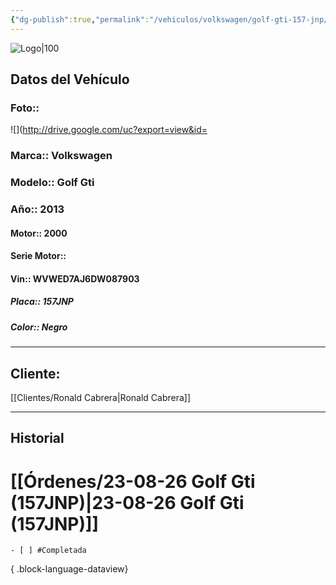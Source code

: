 ```yaml
---
{"dg-publish":true,"permalink":"/vehiculos/volkswagen/golf-gti-157-jnp/","created":"","updated":""}
---
```


![Logo|100](http://drive.google.com/uc?export=view&id=137fl3TIZ0-PU8b-Pt0bsjclwHub_u78G)

## Datos del Vehículo 
### Foto:: 
![](http://drive.google.com/uc?export=view&id=

### Marca:: Volkswagen 
### Modelo:: Golf Gti
### Año:: 2013
#### Motor:: 2000
#### Serie Motor:: 
#### Vin:: WVWED7AJ6DW087903
##### Placa:: 157JNP
##### Color:: Negro
---

## Cliente:

[[Clientes/Ronald Cabrera\|Ronald Cabrera]]

---

## Historial

# [[Órdenes/23-08-26 Golf Gti (157JNP)\|23-08-26 Golf Gti (157JNP)]]

    - [ ] #Completada

{ .block-language-dataview} 